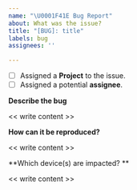 ```yaml
---
name: "\U0001F41E Bug Report"
about: What was the issue?
title: "[BUG]: title"
labels: bug
assignees: ''

---
```


- [ ] Assigned a **Project** to the issue.
- [ ] Assigned a potential **assignee**.

**Describe the bug**

<< write content >>

**How can it be reproduced?**

<< write content >>

**Which device(s) are impacted? **

<< write content >>
